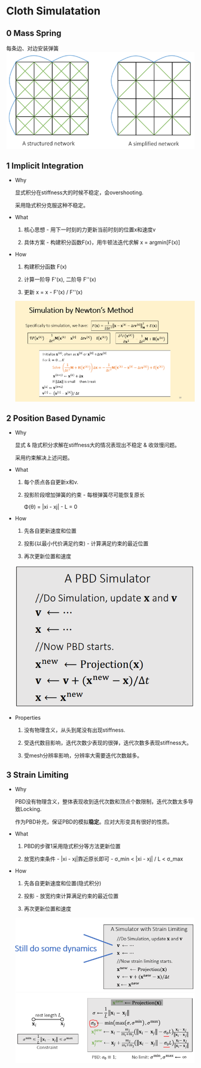 # Cloth Simulatation
## 0 Mass Spring
每条边、对边安装弹簧
![](pics/mass_spring.PNG)

## 1 Implicit Integration
- Why

    显式积分在stiffness大的时候不稳定，会overshooting.

    采用隐式积分克服这种不稳定。

- What

    1. 核心思想 - 用下一时刻的力更新当前时刻的位置x和速度v

    2. 具体方案 - 构建积分函数F(x)，用牛顿法迭代求解 x = argmin[F(x)]

- How

    1. 构建积分函数 F(x)

    2. 计算一阶导 F'(x), 二阶导 F''(x)

    3. 更新 x = x - F'(x) / F''(x)

    ![](pics/implicit_method.PNG)

## 2 Position Based Dynamic
- Why  

    显式 & 隐式积分求解在stiffness大的情况表现出不稳定 & 收敛慢问题。
    
    采用约束解决上述问题。

- What 
    
    1. 每个质点各自更新x和v.

    2. 投影阶段增加弹簧的约束 - 每根弹簧尽可能恢复原长
        
        Φ(θ) = |xi - xj| - L = 0

- How
    1. 先各自更新速度和位置
			                      
    2. 投影(以最小代价满足约束) - 计算满足约束的最近位置
    
    3. 再次更新位置和速度
    
    ![](pics/PBD.PNG)

- Properties
    1. 没有物理含义，从头到尾没有出现stiffness.

    2. 受迭代数目影响，迭代次数少表现的很弹，迭代次数多表现stiffness大。

    3. 受mesh分辨率影响，分辨率大需要迭代次数越多。

## 3 Strain Limiting
- Why  
    
    PBD没有物理含义，整体表现收到迭代次数和顶点个数限制，迭代次数太多导致Locking.
			       
    作为PBD补充，保证PBD的模拟**稳定**。应对大形变具有很好的性质。

- What 
    1. PBD的步骤1采用隐式积分等方法更新位置
			       
    2. 放宽约束条件 - |xi - xj|靠近原长即可 - σ_min < |xi - xj| / L < σ_max

- How  
    1. 先各自更新速度和位置(隐式积分)
 
    2. 投影 - 放宽约束计算满足约束的最近位置

    3. 再次更新位置和速度

    ![](pics/strain_limiting1.PNG)
    ![](pics/strain_limiting2.PNG)
